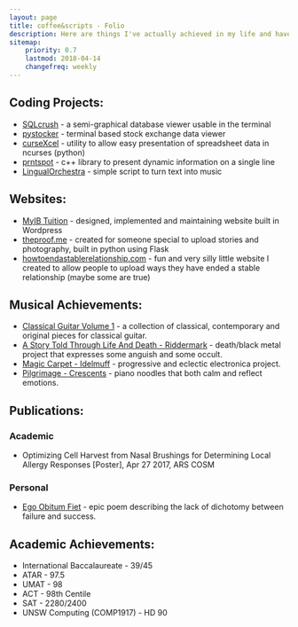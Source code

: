 ```yaml
---
layout: page
title: coffee&scripts - Folio
description: Here are things I've actually achieved in my life and have proof for it.
sitemap:
    priority: 0.7
    lastmod: 2018-04-14
    changefreq: weekly
---
```

## Coding Projects:

* [SQLcrush](https://github.com/coffeeandscripts/sqlcrush) - a semi-graphical database viewer usable in the terminal
* [pystocker](https://github.com/coffeeandscripts/pystocker) - terminal based stock exchange data viewer
* [curseXcel](https://github.com/coffeeandscripts/curseXcel) - utility to allow easy presentation of spreadsheet data in ncurses (python)
* [prntspot](https://github.com/coffeeandscripts/prntspot) - c++ library to present dynamic information on a single line
* [LingualOrchestra](https://github.com/coffeeandscripts/LingualOrchestra) - simple script to turn text into music

## Websites:

* [MyIB Tuition](http://www.myibtuition.com.au/) - designed, implemented and maintaining website built in Wordpress
* [theproof.me](http://www.theproof.me) - created for someone special to upload stories and photography, built in python using Flask
* [howtoendastablerelationship.com](http://www.howtoendastablerelationship.com) - fun and very silly little website I created to allow people to upload ways they have ended a stable relationship (maybe some are true)

## Musical Achievements:

* [Classical Guitar Volume 1](https://erinsaricilar.bandcamp.com/) - a collection of classical, contemporary and original pieces for classical guitar.
* [A Story Told Through Life And Death - Riddermark](https://riddermark.bandcamp.com/) - death/black metal project that expresses some anguish and some occult.
* [Magic Carpet - Idelmuff](https://idelmuff.bandcamp.com/) - progressive and eclectic electronica project.
* [Pilgrimage - Crescents](https://crescentsmusic.bandcamp.com/) - piano noodles that both calm and reflect emotions.

## Publications:
### Academic
* Optimizing Cell Harvest from Nasal Brushings for Determining Local Allergy Responses [Poster], Apr 27 2017, ARS COSM

### Personal
* [Ego Obitum Fiet](https://www.amazon.com/Ego-Obitum-Fiet-C-Squire/dp/1388778351/) - epic poem describing the lack of dichotomy between failure and success.

## Academic Achievements:

* International Baccalaureate - 39/45
* ATAR - 97.5
* UMAT - 98
* ACT - 98th Centile
* SAT - 2280/2400
* UNSW Computing (COMP1917) - HD 90
